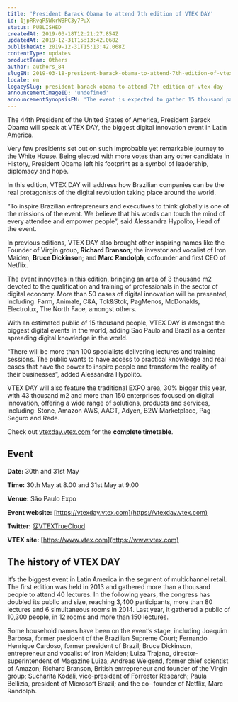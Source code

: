 ```yaml
---
title: 'President Barack Obama to attend 7th edition of VTEX DAY'
id: 1jpRRvqR5WkrWBPC3y7PuX
status: PUBLISHED
createdAt: 2019-03-18T12:21:27.854Z
updatedAt: 2019-12-31T15:13:42.068Z
publishedAt: 2019-12-31T15:13:42.068Z
contentType: updates
productTeam: Others
author: authors_84
slugEN: 2019-03-18-president-barack-obama-to-attend-7th-edition-of-vtex-day
locale: en
legacySlug: president-barack-obama-to-attend-7th-edition-of-vtex-day
announcementImageID: 'undefined'
announcementSynopsisEN: 'The event is expected to gather 15 thousand participants on the 30th and 31st of May in São Paulo'
---
```


The 44th President of the United States of America, President Barack Obama will speak at VTEX DAY, the biggest digital innovation event in Latin America.
 
Very few presidents set out on such improbable yet remarkable journey to the White House. Being elected with more votes than any other candidate in History, President Obama left his footprint as a symbol of leadership, diplomacy and hope.
 
In this edition, VTEX DAY will address how Brazilian companies can be the real protagonists of the digital revolution taking place around the world.
 
“To inspire Brazilian entrepreneurs and executives to think globally is one of the missions of the event. We believe that his words can touch the mind of every attendee and empower people”, said Alessandra Hypolito, Head of the event.
 
In previous editions, VTEX DAY also brought other inspiring names like the Founder of Virgin group, **Richard Branson**; the investor and vocalist of Iron Maiden, **Bruce Dickinson**; and **Marc Randolph**, cofounder and first CEO of Netflix.
 
The event innovates in this edition, bringing an area of 3 thousand m2 devoted to the qualification and training of professionals in the sector of digital economy. More than 50 cases of digital innovation will be presented, including: Farm, Animale, C&A, Tok&Stok, PagMenos, McDonalds, Electrolux, The North Face, amongst others.
 
With an estimated public of 15 thousand people, VTEX DAY is amongst the biggest digital events in the world, adding Sao Paulo and Brazil as a center spreading digital knowledge in the world.
 
“There will be more than 100 specialists delivering lectures and training sessions. The public wants to have access to practical knowledge and real cases that have the power to inspire people and transform the reality of their businesses”, added Alessandra Hypolito.

VTEX DAY will also feature the traditional EXPO area, 30% bigger this year, with 43 thousand m2 and more than 150 enterprises focused on digital innovation, offering a wide range of solutions, products and services, including: Stone, Amazon AWS, AACT, Adyen, B2W Marketplace, Pag Seguro and Rede.
 
Check out [vtexday.vtex.com](https://vtexday.vtex.com) for the __complete timetable__.
 
## Event

**Date:** 30th and 31st May

**Time:** 30th May at 8.00 and 31st May at 9.00

**Venue:** São Paulo Expo

**Event website:** [https://vtexday.vtex.com](https://vtexday.vtex.com)

**Twitter:** [@VTEXTrueCloud](https://twitter.com/vtextruecloud)

**VTEX site:** [https://www.vtex.com](https://www.vtex.com)
 
## The history of VTEX DAY

It’s the biggest event in Latin America in the segment of multichannel retail. The first edition was held in 2013 and gathered more than a thousand people to attend 40 lectures. In the following years, the congress has doubled its public and size, reaching 3,400 participants, more than 80 lectures and 6 simultaneous rooms in 2014. Last year, it gathered a public of 10,300 people, in 12 rooms and more than 150 lectures.
 
Some household names have been on the event’s stage, including Joaquim Barbosa, former president of the Brazilian Supreme Court; Fernando Henrique Cardoso, former president of Brazil; Bruce Dickinson, entrepreneur and vocalist of Iron Maiden; Luiza Trajano, director-superintendent of Magazine Luiza; Andreas Weigend, former chief scientist of Amazon; Richard Branson, British entrepreneur and founder of the Virgin group; Sucharita Kodali, vice-president of Forrester Research; Paula Bellizia, president of Microsoft Brazil; and the co- founder of Netflix, Marc Randolph.
